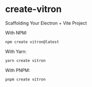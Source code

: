 # create-vitron
Scaffolding Your Electron + Vite Project


With NPM:

```sh
npm create vitron@latest
```

With Yarn:

```sh
yarn create vitron
```

With PNPM:

```sh
pnpm create vitron
```


